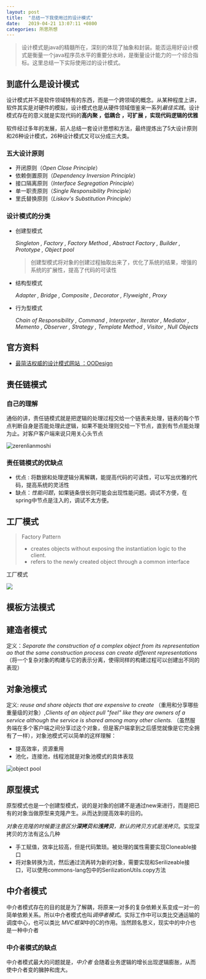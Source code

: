 ```yaml
---
layout: post
title:  "总结一下我使用过的设计模式"
date:	2019-04-21 13:07:11 +0800
categories: 所思所想
---
```


> 设计模式是java的精髓所在，深刻的体现了抽象和封装。能否运用好设计模式是衡量一个java程序员水平的重要分水岭，是衡量设计能力的一个综合指标。这里总结一下实际使用过的设计模式。

## 到底什么是设计模式

设计模式并不是软件领域特有的东西，而是一个跨领域的概念。从某种程度上讲，软件其实是对硬件的模拟，设计模式也是从硬件领域借鉴来一系列*最佳实践*。设计模式存在的意义就是实现代码的**高内聚 ，低耦合 ，可扩展 ，实现代码逻辑的优雅**

软件经过多年的发展，前人总结一套设计思想和方法，最终提炼出了5大设计原则和26种设计模式，26种设计模式又可以分成三大类。

### 五大设计原则

* 开闭原则（*Open Close Principle*）
* 依赖倒置原则（*Dependency Inversion Principle*）
* 接口隔离原则（*Interface Segregation Principle*）
* 单一职责原则（*Single Responsibility Principle*）
* 里氏替换原则（*Liskov's Substitution Principle*）

### 设计模式的分类

* 创建型模式

  *Singleton , Factory , Factory Method , Abstract Factory , Builder , Prototype , Object pool*

  > 创建型模式将对象的创建过程抽取出来了，优化了系统的结果，增强的系统的扩展性，提高了代码的可读性

* 结构型模式

  *Adapter , Bridge , Composite , Decorator , Flyweight , Proxy*

* 行为型模式

  *Chain of Responsibility , Command , Interpreter , Iterator , Mediator , Memento , Observer , Strategy , Template Method , Visitor , Null Objects*



##  官方资料

* [最简洁权威的设计模式网站 ：OODesign](https://www.oodesign.com/)



## 责任链模式

### 自己的理解

通俗的讲，责任链模式就是把逻辑的处理过程交给一个链表来处理，链表的每个节点判断自身是否能处理此逻辑，如果不能处理则交给一下节点，直到有节点能处理为止。对客户客户端来说只用关心头节点

![zerenlianmoshi](/content/image/zerenlian.png)

### 责任链模式的优缺点

- 优点 : 将数据和处理逻辑分离解耦，能提高代码的可读性，可以写出优雅的代码，提高系统的灵活性
- 缺点：*性能问题*，如果链条很长则可能会出现性能问题。调试不方便，在spring中节点是注入的，调试不太方便。



## 工厂模式

> Factory Pattern
>
> * creates objects without exposing the instantiation logic to the client.
> * refers to the newly created object through a common interface

工厂模式

![](E:\code\myBog\source\image\factorypattern.png)





## 模板方法模式



## 建造者模式

定义：*Separate the  construction of a complex object from its representation ao that the same construction process can create different representations*（将一个复杂对象的构建与它的表示分离，使得同样的构建过程可以创建出不同的表现）



## 对象池模式

定义: *reuse and share objects that are expensive to create* （重用和分享哪些重量级的对象）,*Clients of an object pull "feel" like they are owners of a service although the service is shared among many other clients.*  （虽然服务端在多个客户端之间分享过这个对象，但是客户端拿到之后感觉就像是它完全拥有了一样），对象池模式可以简单的这样理解：

* 提高效率，资源重用
* 池化，连接池，线程池就是对象池模式的具体表现



![object pool](E:\code\myBog\source\image\objectspool.png)



## 原型模式

原型模式也是一个创建型模式，说的是对象的创建不是通过new来进行，而是把已有的对象当做原型来克隆产生。从而达到提高效率的目的。

*对象在克隆的时候要注意区分**深拷贝**和**浅拷贝**，默认的拷贝方式是浅拷贝*。实现深拷贝的方法有这么几种

* 手工赋值，效率比较高，但是代码繁琐。被处理的属性需要实现Cloneable接口
* 将对象转换为流，然后通过流再转为新的对象，需要实现和Serilizeable接口，可以使用commons-lang包中的SerilizationUtils.copy方法



## 中介者模式

中介者模式存在的目的就是为了解耦，将原来一对多的复杂依赖关系变成一对一的简单依赖关系。所以中介者模式也叫*调停者模式*。实际工作中可以类比交通运输的调度中心，也可以类比 *MVC框架*中的C的作用。当然顾名思义，现实中的中介也是一种中介者

### 中介者模式的缺点

中介者模式最大的问题就是，*中介者* 会随着业务逻辑的增长出现逻辑膨胀，从而使中介者变的臃肿和庞大。